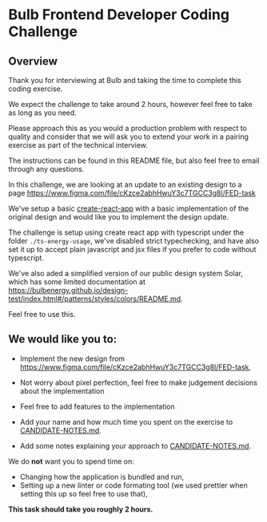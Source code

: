 # Bulb Frontend Developer Coding Challenge

## Overview

Thank you for interviewing at Bulb and taking the time to complete this coding exercise.

We expect the challenge to take around 2 hours, however feel free to take as long as you need.

Please approach this as you would a production problem with respect to quality and consider that we will ask you to extend your work in a pairing exercise as part of the technical interview.

The instructions can be found in this README file, but also feel free to email through any questions.

In this challenge, we are looking at an update to an existing design to a page https://www.figma.com/file/cKzce2abhHwuY3c7TGCC3g8l/FED-task

We've setup a basic [create-react-app](https://github.com/facebook/create-react-app) with a basic implementation of the original design and would like you to implement the design update.

The challenge is setup using create react app with typescript under the folder `./ts-energy-usage`, we've disabled strict typechecking, and have also set it up to accept plain javascript and jsx files if you prefer to code without typescript.

We've also aded a simplified version of our public design system Solar, which has some limited documentation at https://bulbenergy.github.io/design-test/index.html#/patterns/styles/colors/README.md.

Feel free to use this.

## We would like you to:

- Implement the new design from https://www.figma.com/file/cKzce2abhHwuY3c7TGCC3g8l/FED-task,
- Not worry about pixel perfection, feel free to make judgement decisions about the implementation
- Feel free to add features to the implementation

- Add your name and how much time you spent on the exercise to [CANDIDATE-NOTES.md](CANDIDATE-NOTES.md).
- Add some notes explaining your approach to [CANDIDATE-NOTES.md](CANDIDATE-NOTES.md).

We do **not** want you to spend time on:

- Changing how the application is bundled and run,
- Setting up a new linter or code formating tool (we used prettier when setting this up so feel free to use that),

**This task should take you roughly 2 hours.**

